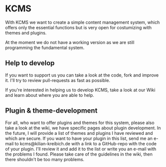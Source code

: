 <h1>KCMS</h1>
<p>With KCMS we want to create a simple content management system, which offers only the essential functions but is very open for costumizing with themes and plugins.</p><p>
At the moment we do not have a working version as we are still programming the fundamental system.</p>

<h2>Help to develop</h2>
<p>If you want to support us you can take a look at the code, fork and improve it. I'll try to review pull-requests as fast as possible.</p><p>
If you're interested in helping us to develop KCMS, take a look at our Wiki and learn about where you are able to help.</p>

<h2>Plugin & theme-development</h2>
<p>For all, who want to offer plugins and themes for this system, please also take a look at the wiki, we have specific pages about plugin development. In the future, I will provide a list of themes and plugins I have reviewed and which are secure.
If you want to have your plugin in this list, send me an e-mail to kcms@kilian-kreibich.de with a link to a GitHub-repo with the code of your plugin. I'll review it and add it to the list or write you an e-mail with the problems I found. Please 
take care of the guidelines in the wiki, then there shouldn't be too many problems.</h2>
